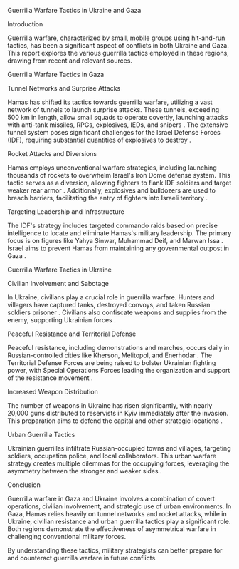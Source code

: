 Guerrilla Warfare Tactics in Ukraine and Gaza

Introduction

Guerrilla warfare, characterized by small, mobile groups using hit-and-run tactics, has been a significant aspect of conflicts in both Ukraine and Gaza. This report explores the various guerrilla tactics employed in these regions, drawing from recent and relevant sources.

Guerrilla Warfare Tactics in Gaza

Tunnel Networks and Surprise Attacks

Hamas has shifted its tactics towards guerrilla warfare, utilizing a vast network of tunnels to launch surprise attacks. These tunnels, exceeding 500 km in length, allow small squads to operate covertly, launching attacks with anti-tank missiles, RPGs, explosives, IEDs, and snipers 
. The extensive tunnel system poses significant challenges for the Israel Defense Forces (IDF), requiring substantial quantities of explosives to destroy 
.


Rocket Attacks and Diversions

Hamas employs unconventional warfare strategies, including launching thousands of rockets to overwhelm Israel's Iron Dome defense system. This tactic serves as a diversion, allowing fighters to flank IDF soldiers and target weaker rear armor 
. Additionally, explosives and bulldozers are used to breach barriers, facilitating the entry of fighters into Israeli territory 
.


Targeting Leadership and Infrastructure

The IDF's strategy includes targeted commando raids based on precise intelligence to locate and eliminate Hamas's military leadership. The primary focus is on figures like Yahya Sinwar, Muhammad Deif, and Marwan Issa 
. Israel aims to prevent Hamas from maintaining any governmental outpost in Gaza 
.

Guerrilla Warfare Tactics in Ukraine

Civilian Involvement and Sabotage

In Ukraine, civilians play a crucial role in guerrilla warfare. Hunters and villagers have captured tanks, destroyed convoys, and taken Russian soldiers prisoner 
. Civilians also confiscate weapons and supplies from the enemy, supporting Ukrainian forces 
.

Peaceful Resistance and Territorial Defense

Peaceful resistance, including demonstrations and marches, occurs daily in Russian-controlled cities like Kherson, Melitopol, and Enerhodar 
. The Territorial Defense Forces are being raised to bolster Ukrainian fighting power, with Special Operations Forces leading the organization and support of the resistance movement 
.

Increased Weapon Distribution

The number of weapons in Ukraine has risen significantly, with nearly 20,000 guns distributed to reservists in Kyiv immediately after the invasion. This preparation aims to defend the capital and other strategic locations 
.

Urban Guerrilla Tactics

Ukrainian guerrillas infiltrate Russian-occupied towns and villages, targeting soldiers, occupation police, and local collaborators. This urban warfare strategy creates multiple dilemmas for the occupying forces, leveraging the asymmetry between the stronger and weaker sides 
.


Conclusion

Guerrilla warfare in Gaza and Ukraine involves a combination of covert operations, civilian involvement, and strategic use of urban environments. In Gaza, Hamas relies heavily on tunnel networks and rocket attacks, while in Ukraine, civilian resistance and urban guerrilla tactics play a significant role. Both regions demonstrate the effectiveness of asymmetrical warfare in challenging conventional military forces.

By understanding these tactics, military strategists can better prepare for and counteract guerrilla warfare in future conflicts.
